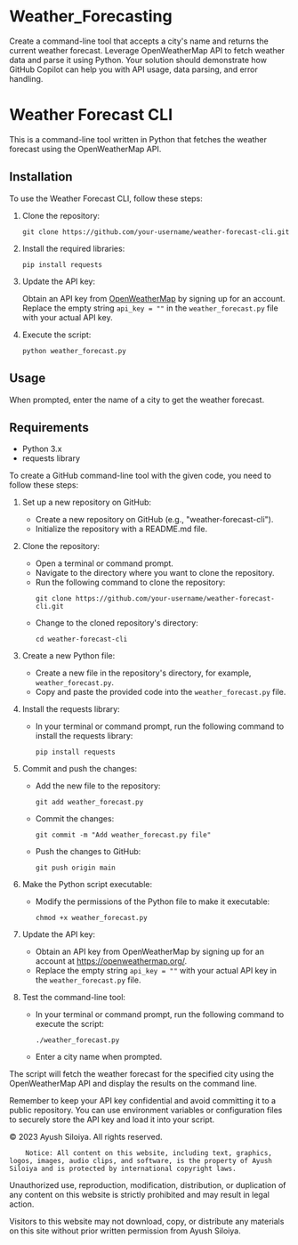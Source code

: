 # Weather_Forecasting
Create a command-line tool that accepts a city's name and returns the current weather forecast. Leverage OpenWeatherMap API to fetch weather data and parse it using Python. Your solution should demonstrate how GitHub Copilot can help you with API usage, data parsing, and error handling.
<!DOCTYPE html>
<html>
<body>
  <h1>Weather Forecast CLI</h1>

  <p>This is a command-line tool written in Python that fetches the weather forecast using the OpenWeatherMap API.</p>

  <h2>Installation</h2>

  <p>To use the Weather Forecast CLI, follow these steps:</p>

  <ol>
    <li>Clone the repository:</li>
    <pre><code>git clone https://github.com/your-username/weather-forecast-cli.git</code></pre>
    <li>Install the required libraries:</li>
    <pre><code>pip install requests</code></pre>
    <li>Update the API key:</li>
    <p>Obtain an API key from <a href="https://openweathermap.org/" target="_blank">OpenWeatherMap</a> by signing up for an account. Replace the empty string <code>api_key = ""</code> in the <code>weather_forecast.py</code> file with your actual API key.</p>
    <li>Execute the script:</li>
    <pre><code>python weather_forecast.py</code></pre>
  </ol>

  <h2>Usage</h2>

  <p>When prompted, enter the name of a city to get the weather forecast.</p>

  <h2>Requirements</h2>

  <ul>
    <li>Python 3.x</li>
    <li>requests library</li>
  </ul>
To create a GitHub command-line tool with the given code, you need to follow these steps:

1. Set up a new repository on GitHub: 
   - Create a new repository on GitHub (e.g., "weather-forecast-cli").
   - Initialize the repository with a README.md file.

2. Clone the repository:
   - Open a terminal or command prompt.
   - Navigate to the directory where you want to clone the repository.
   - Run the following command to clone the repository:
     ```
     git clone https://github.com/your-username/weather-forecast-cli.git
     ```
   - Change to the cloned repository's directory:
     ```
     cd weather-forecast-cli
     ```

3. Create a new Python file:
   - Create a new file in the repository's directory, for example, `weather_forecast.py`.
   - Copy and paste the provided code into the `weather_forecast.py` file.

4. Install the requests library:
   - In your terminal or command prompt, run the following command to install the requests library:
     ```
     pip install requests
     ```

5. Commit and push the changes:
   - Add the new file to the repository:
     ```
     git add weather_forecast.py
     ```
   - Commit the changes:
     ```
     git commit -m "Add weather_forecast.py file"
     ```
   - Push the changes to GitHub:
     ```
     git push origin main
     ```

6. Make the Python script executable:
   - Modify the permissions of the Python file to make it executable:
     ```
     chmod +x weather_forecast.py
     ```

7. Update the API key:
   - Obtain an API key from OpenWeatherMap by signing up for an account at https://openweathermap.org/.
   - Replace the empty string `api_key = ""` with your actual API key in the `weather_forecast.py` file.

8. Test the command-line tool:
   - In your terminal or command prompt, run the following command to execute the script:
     ```
     ./weather_forecast.py
     ```
   - Enter a city name when prompted.

The script will fetch the weather forecast for the specified city using the OpenWeatherMap API and display the results on the command line.

Remember to keep your API key confidential and avoid committing it to a public repository. You can use environment variables or configuration files to securely store the API key and load it into your script.
 <footer>
    <p>&copy; 2023 Ayush Siloiya. All rights reserved.</p>
  <p>
     
        Notice: All content on this website, including text, graphics, logos, images, audio clips, and software, is the property of Ayush Siloiya and is protected by international copyright laws.

Unauthorized use, reproduction, modification, distribution, or duplication of any content on this website is strictly prohibited and may result in legal action.

Visitors to this website may not download, copy, or distribute any materials on this site without prior written permission from Ayush Siloiya.
        
  </p>
  </footer>
  </body>
</html>
